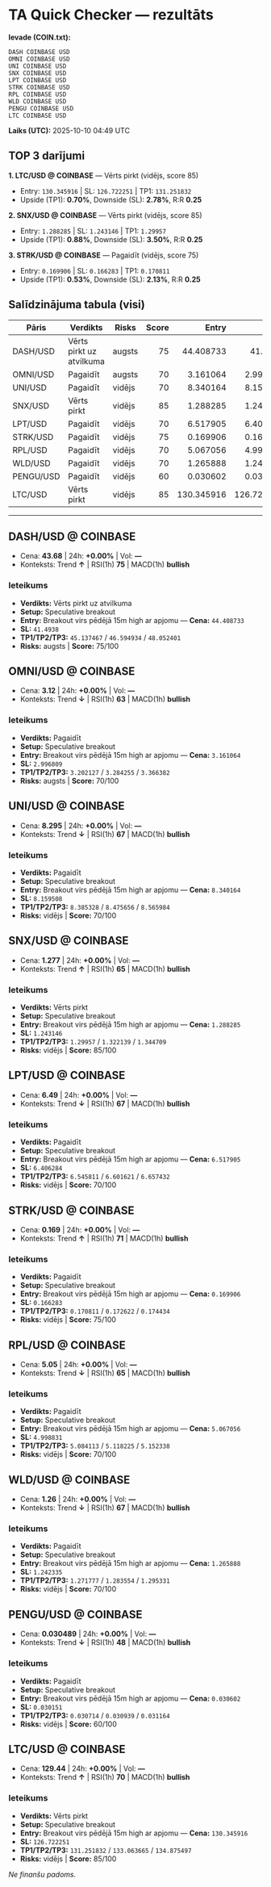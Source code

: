 # TA Quick Checker — rezultāts

**Ievade (COIN.txt):**
```
DASH COINBASE USD
OMNI COINBASE USD
UNI COINBASE USD
SNX COINBASE USD
LPT COINBASE USD
STRK COINBASE USD
RPL COINBASE USD
WLD COINBASE USD
PENGU COINBASE USD
LTC COINBASE USD
```
**Laiks (UTC):** 2025-10-10 04:49 UTC

## TOP 3 darījumi
**1. LTC/USD @ COINBASE** — Vērts pirkt (vidējs, score 85)
- Entry: `130.345916` | SL: `126.722251` | TP1: `131.251832`
- Upside (TP1): **0.70%**, Downside (SL): **2.78%**, R:R **0.25**

**2. SNX/USD @ COINBASE** — Vērts pirkt (vidējs, score 85)
- Entry: `1.288285` | SL: `1.243146` | TP1: `1.29957`
- Upside (TP1): **0.88%**, Downside (SL): **3.50%**, R:R **0.25**

**3. STRK/USD @ COINBASE** — Pagaidīt (vidējs, score 75)
- Entry: `0.169906` | SL: `0.166283` | TP1: `0.170811`
- Upside (TP1): **0.53%**, Downside (SL): **2.13%**, R:R **0.25**

## Salīdzinājuma tabula (visi)
| Pāris | Verdikts | Risks | Score | Entry | SL | TP1 | Upside% | Downside% | R:R | RSI(1h) | MACD | 24h% | Cena |
|---|---|---|---:|---:|---:|---:|---:|---:|---:|---:|---|---:|---:|
| DASH/USD | Vērts pirkt uz atvilkuma | augsts | 75 | 44.408733 | 41.4938 | 45.137467 | 1.64% | 6.56% | 0.25 | 75 | bullish | +0.00% | 43.68 |
| OMNI/USD | Pagaidīt | augsts | 70 | 3.161064 | 2.996809 | 3.202127 | 1.30% | 5.20% | 0.25 | 63 | bullish | +0.00% | 3.12 |
| UNI/USD | Pagaidīt | vidējs | 70 | 8.340164 | 8.159508 | 8.385328 | 0.54% | 2.17% | 0.25 | 67 | bullish | +0.00% | 8.295 |
| SNX/USD | Vērts pirkt | vidējs | 85 | 1.288285 | 1.243146 | 1.29957 | 0.88% | 3.50% | 0.25 | 65 | bullish | +0.00% | 1.277 |
| LPT/USD | Pagaidīt | vidējs | 70 | 6.517905 | 6.406284 | 6.545811 | 0.43% | 1.71% | 0.25 | 67 | bullish | +0.00% | 6.49 |
| STRK/USD | Pagaidīt | vidējs | 75 | 0.169906 | 0.166283 | 0.170811 | 0.53% | 2.13% | 0.25 | 71 | bullish | +0.00% | 0.169 |
| RPL/USD | Pagaidīt | vidējs | 70 | 5.067056 | 4.998831 | 5.084113 | 0.34% | 1.35% | 0.25 | 65 | bullish | +0.00% | 5.05 |
| WLD/USD | Pagaidīt | vidējs | 70 | 1.265888 | 1.242335 | 1.271777 | 0.47% | 1.86% | 0.25 | 67 | bullish | +0.00% | 1.26 |
| PENGU/USD | Pagaidīt | vidējs | 60 | 0.030602 | 0.030151 | 0.030714 | 0.37% | 1.47% | 0.25 | 48 | bullish | +0.00% | 0.030489 |
| LTC/USD | Vērts pirkt | vidējs | 85 | 130.345916 | 126.722251 | 131.251832 | 0.70% | 2.78% | 0.25 | 70 | bullish | +0.00% | 129.44 |

---

## DASH/USD @ COINBASE
- Cena: **43.68** | 24h: **+0.00%** | Vol: **—**
- Konteksts: Trend **↑** | RSI(1h) **75** | MACD(1h) **bullish**

### Ieteikums
- **Verdikts:** Vērts pirkt uz atvilkuma
- **Setup:** Speculative breakout
- **Entry:** Breakout virs pēdējā 15m high ar apjomu  — **Cena:** `44.408733`
- **SL:** `41.4938`
- **TP1/TP2/TP3:** `45.137467` / `46.594934` / `48.052401`
- **Risks:** augsts | **Score:** 75/100

## OMNI/USD @ COINBASE
- Cena: **3.12** | 24h: **+0.00%** | Vol: **—**
- Konteksts: Trend **↓** | RSI(1h) **63** | MACD(1h) **bullish**

### Ieteikums
- **Verdikts:** Pagaidīt
- **Setup:** Speculative breakout
- **Entry:** Breakout virs pēdējā 15m high ar apjomu  — **Cena:** `3.161064`
- **SL:** `2.996809`
- **TP1/TP2/TP3:** `3.202127` / `3.284255` / `3.366382`
- **Risks:** augsts | **Score:** 70/100

## UNI/USD @ COINBASE
- Cena: **8.295** | 24h: **+0.00%** | Vol: **—**
- Konteksts: Trend **↓** | RSI(1h) **67** | MACD(1h) **bullish**

### Ieteikums
- **Verdikts:** Pagaidīt
- **Setup:** Speculative breakout
- **Entry:** Breakout virs pēdējā 15m high ar apjomu  — **Cena:** `8.340164`
- **SL:** `8.159508`
- **TP1/TP2/TP3:** `8.385328` / `8.475656` / `8.565984`
- **Risks:** vidējs | **Score:** 70/100

## SNX/USD @ COINBASE
- Cena: **1.277** | 24h: **+0.00%** | Vol: **—**
- Konteksts: Trend **↑** | RSI(1h) **65** | MACD(1h) **bullish**

### Ieteikums
- **Verdikts:** Vērts pirkt
- **Setup:** Speculative breakout
- **Entry:** Breakout virs pēdējā 15m high ar apjomu  — **Cena:** `1.288285`
- **SL:** `1.243146`
- **TP1/TP2/TP3:** `1.29957` / `1.322139` / `1.344709`
- **Risks:** vidējs | **Score:** 85/100

## LPT/USD @ COINBASE
- Cena: **6.49** | 24h: **+0.00%** | Vol: **—**
- Konteksts: Trend **↓** | RSI(1h) **67** | MACD(1h) **bullish**

### Ieteikums
- **Verdikts:** Pagaidīt
- **Setup:** Speculative breakout
- **Entry:** Breakout virs pēdējā 15m high ar apjomu  — **Cena:** `6.517905`
- **SL:** `6.406284`
- **TP1/TP2/TP3:** `6.545811` / `6.601621` / `6.657432`
- **Risks:** vidējs | **Score:** 70/100

## STRK/USD @ COINBASE
- Cena: **0.169** | 24h: **+0.00%** | Vol: **—**
- Konteksts: Trend **↑** | RSI(1h) **71** | MACD(1h) **bullish**

### Ieteikums
- **Verdikts:** Pagaidīt
- **Setup:** Speculative breakout
- **Entry:** Breakout virs pēdējā 15m high ar apjomu  — **Cena:** `0.169906`
- **SL:** `0.166283`
- **TP1/TP2/TP3:** `0.170811` / `0.172622` / `0.174434`
- **Risks:** vidējs | **Score:** 75/100

## RPL/USD @ COINBASE
- Cena: **5.05** | 24h: **+0.00%** | Vol: **—**
- Konteksts: Trend **↓** | RSI(1h) **65** | MACD(1h) **bullish**

### Ieteikums
- **Verdikts:** Pagaidīt
- **Setup:** Speculative breakout
- **Entry:** Breakout virs pēdējā 15m high ar apjomu  — **Cena:** `5.067056`
- **SL:** `4.998831`
- **TP1/TP2/TP3:** `5.084113` / `5.118225` / `5.152338`
- **Risks:** vidējs | **Score:** 70/100

## WLD/USD @ COINBASE
- Cena: **1.26** | 24h: **+0.00%** | Vol: **—**
- Konteksts: Trend **↓** | RSI(1h) **67** | MACD(1h) **bullish**

### Ieteikums
- **Verdikts:** Pagaidīt
- **Setup:** Speculative breakout
- **Entry:** Breakout virs pēdējā 15m high ar apjomu  — **Cena:** `1.265888`
- **SL:** `1.242335`
- **TP1/TP2/TP3:** `1.271777` / `1.283554` / `1.295331`
- **Risks:** vidējs | **Score:** 70/100

## PENGU/USD @ COINBASE
- Cena: **0.030489** | 24h: **+0.00%** | Vol: **—**
- Konteksts: Trend **↓** | RSI(1h) **48** | MACD(1h) **bullish**

### Ieteikums
- **Verdikts:** Pagaidīt
- **Setup:** Speculative breakout
- **Entry:** Breakout virs pēdējā 15m high ar apjomu  — **Cena:** `0.030602`
- **SL:** `0.030151`
- **TP1/TP2/TP3:** `0.030714` / `0.030939` / `0.031164`
- **Risks:** vidējs | **Score:** 60/100

## LTC/USD @ COINBASE
- Cena: **129.44** | 24h: **+0.00%** | Vol: **—**
- Konteksts: Trend **↑** | RSI(1h) **70** | MACD(1h) **bullish**

### Ieteikums
- **Verdikts:** Vērts pirkt
- **Setup:** Speculative breakout
- **Entry:** Breakout virs pēdējā 15m high ar apjomu  — **Cena:** `130.345916`
- **SL:** `126.722251`
- **TP1/TP2/TP3:** `131.251832` / `133.063665` / `134.875497`
- **Risks:** vidējs | **Score:** 85/100

*Ne finanšu padoms.*
